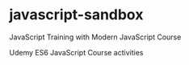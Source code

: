 # javascript-sandbox
JavaScript Training with Modern JavaScript Course

Udemy ES6 JavaScript Course activities
